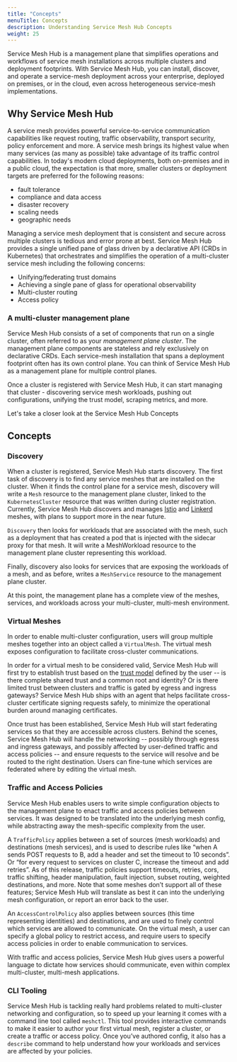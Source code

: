 ```yaml
---
title: "Concepts"
menuTitle: Concepts
description: Understanding Service Mesh Hub Concepts
weight: 25
---
```


Service Mesh Hub is a management plane that simplifies operations and workflows of service mesh installations across multiple clusters and deployment footprints. With Service Mesh Hub, you can install, discover, and operate a service-mesh deployment across your enterprise, deployed on premises, or in the cloud, even across heterogeneous service-mesh implementations.

## Why Service Mesh Hub

A service mesh provides powerful service-to-service communication capabilities like request routing, traffic observability, transport security, policy enforcement and more. A service mesh brings its highest value when many services (as many as possible) take advantage of its traffic control capabilities. In today's modern cloud deployments, both on-premises and in a public cloud, the expectation is that more, smaller clusters or deployment targets are preferred for the following reasons:

* fault tolerance
* compliance and data access
* disaster recovery
* scaling needs
* geographic needs

Managing a service mesh deployment that is consistent and secure across multiple clusters is tedious and error prone at best. Service Mesh Hub provides a single unified pane of glass driven by a declarative API (CRDs in Kubernetes) that orchestrates and simplifies the operation of a multi-cluster service mesh including the following concerns:

* Unifying/federating trust domains
* Achieving a single pane of glass for operational observability
* Multi-cluster routing
* Access policy 

### A multi-cluster management plane

Service Mesh Hub consists of a set of components that run on a single cluster, often referred to as your *management plane cluster*. The management plane components are stateless and rely exclusively on declarative CRDs.  Each service-mesh installation that spans a deployment footprint often has its own control plane. You can think of Service Mesh Hub as a management plane for multiple control planes.

Once a cluster is registered with Service Mesh Hub, it can start managing that cluster - discovering service mesh workloads, pushing out configurations, unifying the trust model, scraping metrics, and more. 

Let's take a closer look at the Service Mesh Hub Concepts

## Concepts

### Discovery

When a cluster is registered, Service Mesh Hub starts discovery. The first task of discovery is to find any service meshes that are installed on the cluster. When it finds the control plane for a service mesh, discovery will write a `Mesh` resource to the management plane cluster, linked to the `KubernetesCluster` resource that was written during cluster registration. Currently, Service Mesh Hub discovers and manages [Istio](https://istio.io) and [Linkerd](https://linkerd.io) meshes, with plans to support more in the near future.

`Discovery` then looks for workloads that are associated with the mesh, such as a deployment that has created a pod that is injected with the sidecar proxy for that mesh. It will write a MeshWorkload resource to the management plane cluster representing this workload. 

Finally, discovery also looks for services that are exposing the workloads of a mesh, and as before, writes a `MeshService` resource to the management plane cluster. 

At this point, the management plane has a complete view of the meshes, services, and workloads across your multi-cluster, multi-mesh environment. 

### Virtual Meshes

In order to enable multi-cluster configuration, users will group multiple meshes together into an object called a `VirtualMesh`. The virtual mesh exposes configuration to facilitate cross-cluster communications. 

In order for a virtual mesh to be considered valid, Service Mesh Hub will first try to establish trust based on the [trust model](https://spiffe.io/spiffe/concepts/#trust-domain) defined by the user -- is there complete shared trust and a common root and identity? Or is there limited trust between clusters and traffic is gated by egress and ingress gateways? Service Mesh Hub ships with an agent that helps facilitate cross-cluster certificate signing requests safely, to minimize the operational burden around managing certificates. 

Once trust has been established, Service Mesh Hub will start federating services so that they are accessible across clusters. Behind the scenes, Service Mesh Hub will handle the networking -- possibly through egress and ingress gateways, and possibly affected by user-defined traffic and access policies -- and ensure requests to the service will resolve and be routed to the right destination. Users can fine-tune which services are federated where by editing the virtual mesh. 

### Traffic and Access Policies

Service Mesh Hub enables users to write simple configuration objects to the management plane to enact traffic and access policies between services. It was designed to be translated into the underlying mesh config, while abstracting away the mesh-specific complexity from the user. 

A `TrafficPolicy` applies between a set of sources (mesh workloads) and destinations (mesh services), and is used to describe rules like “when A sends POST requests to B, add a header and set the timeout to 10 seconds”. Or “for every request to services on cluster C, increase the timeout and add retries”. As of this release, traffic policies support timeouts, retries, cors, traffic shifting, header manipulation, fault injection, subset routing, weighted destinations, and more. Note that some meshes don’t support all of these features; Service Mesh Hub will translate as best it can into the underlying mesh configuration, or report an error back to the user. 

An `AccessControlPolicy` also applies between sources (this time representing identities) and destinations, and are used to finely control which services are allowed to communicate. On the virtual mesh, a user can specify a global policy to restrict access, and require users to specify access policies in order to enable communication to services. 

With traffic and access policies, Service Mesh Hub gives users a powerful language to dictate how services should communicate, even within complex multi-cluster, multi-mesh applications. 

### CLI Tooling

Service Mesh Hub is tackling really hard problems related to multi-cluster networking and configuration, so to speed up your learning it comes with a command line tool called `meshctl`. This tool provides interactive commands to make it easier to author your first virtual mesh, register a cluster, or create a traffic or access policy. Once you’ve authored config, it also has a `describe` command to help understand how your workloads and services are affected by your policies. 

